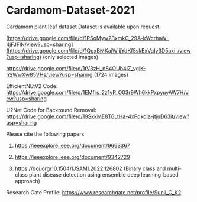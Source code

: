 # Cardamom-Dataset-2021
Cardamom plant leaf dataset
Dataset is available upon request. 

[https://drive.google.com/file/d/1PSoMyw2BxmkC_29A-kWcrhaW-4jFJFlN/view?usp=sharing](https://drive.google.com/file/d/1QgxBMKajWjijYdKf5skExVqIy3D5axi_/view?usp=sharing) (only selected images)


https://drive.google.com/file/d/1tV3zH_n84OUb4IZ_vgjK-hSWwXw85VHs/view?usp=sharing (1724 images)

EfficientNEtV2 Code: https://drive.google.com/file/d/1EMfrs_2z1yR_O03r9Wh6kkPxpyuyAW7H/view?usp=sharing


U2Net Code for Backround Removal: https://drive.google.com/file/d/19SkkME8T6LtHa-4xPqkqla-jtjuD63it/view?usp=sharing

Please cite the following papers
1. https://ieeexplore.ieee.org/document/9663367

2. https://ieeexplore.ieee.org/document/9342729

3. https://doi.org/10.1504/IJSAMI.2022.126802 (Binary class and multi-class plant disease detection using ensemble deep learning-based approach)

Research Gate Profile: https://www.researchgate.net/profile/Sunil_C_K2
